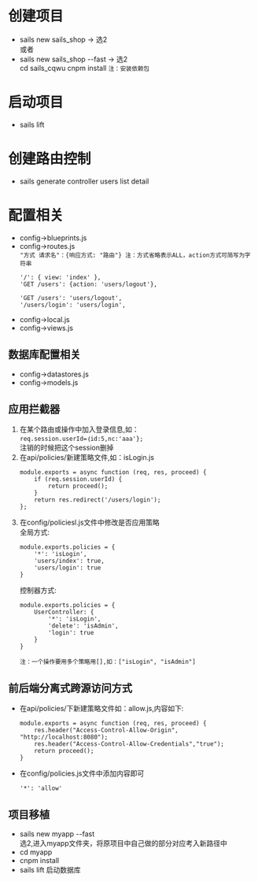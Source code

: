 # 创建项目
- sails new sails_shop -> 选2  
或者
- sails new sails_shop --fast -> 选2  
  cd sails_cqwu
  cnpm install `注：安装依赖包`

# 启动项目
- sails lift

# 创建路由控制
- sails generate controller users list detail

# 配置相关
- config->blueprints.js
- config->routes.js  
    `"方式 请求名"：{响应方式: "路由"} 注：方式省略表示ALL，action方式可简写为字符串`
    ```
    '/': { view: 'index' },
    'GET /users': {action: 'users/logout'},

    'GET /users': 'users/logout',
    '/users/login': 'users/login',
    ```
- config->local.js
- config->views.js
## 数据库配置相关
- config->datastores.js
- config->models.js

## 应用拦截器
1. 在某个路由或操作中加入登录信息,如：  
    `req.session.userId=｛id:5,nc:'aaa'};`  
    注销的时候把这个session删掉
2. 在api/policies/新建策略文件,如：isLogin.js
    ```
    module.exports = async function (req, res, proceed) {
        if (req.session.userId) {
            return proceed();
        }
        return res.redirect('/users/login');
    };
    ```
3. 在config/policiesl.js文件中修改是否应用策略  
    全局方式:
    ```
    module.exports.policies = {
        '*': 'isLogin',
        'users/index': true,
        'users/login': true
    }
    ```
    控制器方式:
    ```
    module.exports.policies = {
        UserController: {
            '*': 'isLogin',
            'delete': 'isAdmin',
            'login': true
        }
    }
    ```
    `注：一个操作要用多个策略用[],如：["isLogin", "isAdmin"]`

## 前后端分离式跨源访问方式
- 在api/policies/下新建策略文件如：allow.js,内容如下:
    ```
    module.exports = async function (req, res, proceed) {
        res.header("Access-Control-Allow-Origin", "http://localhost:8080");
        res.header("Access-Control-Allow-Credentials","true");
        return proceed();
    }
    ```
- 在config/policies.js文件中添加内容即可
    ```
    '*': 'allow'
    ```

## 项目移植
- sails new myapp --fast  
    选2,进入myapp文件夹，将原项目中自己做的部分对应考入新路径中
- cd myapp
- cnpm install
- sails lift 启动数据库